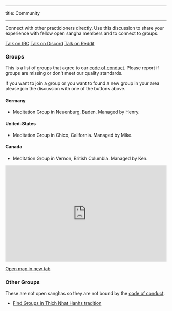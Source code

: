 * * *

title: Community

* * *

Connect with other practicioners directly. Use this discussion to share your experience with fellow open sangha members and to connect to groups.

<a href="http://kiwiirc.com/client/irc.freenode.com/#glportal" class="btn btn-primary external-link no-image" target="_blank" rel="nofollow">Talk on IRC</a>
[Talk on Discord](https://discord.gg/Tyqd22a?classes=btn,btn-primary) [Talk on Reddit](https://www.reddit.com/r/OpenBuddhaDharma/?classes=btn,btn-primary)

### Groups

This is a list of groups that agree to our [code of conduct](../code/). Please report if groups are missing or don't meet our quality standards.

If you want to join a group or you want to found a new group in your area please join the discussion with one of the buttons above.

#### Germany

- Meditation Group in Neuenburg, Baden. Managed by Henry.

#### United-States

- Meditation Group in Chico, California. Managed by Mike.

#### Canada

- Meditation Group in Vernon, British Columbia. Managed by Ken.

<p>
<iframe width="100%" height="300px" frameborder="0" src="https://umap.openstreetmap.fr/en/map/open-sanghas_179302?scaleControl=false&miniMap=false&scrollWheelZoom=true&zoomControl=false&allowEdit=false&moreControl=true&searchControl=null&tilelayersControl=null&embedControl=null&datalayersControl=true&onLoadPanel=undefined&captionBar=false" mark="crwd-mark"></iframe><p><a href="https://umap.openstreetmap.fr/en/map/open-sanghas_179302">Open map in new tab</a></p>
</p>

### Other Groups

These are not open sanghas so they are not bound by the [code of conduct](../code/).

- [Find Groups in Thich Nhat Hanhs tradition](https://plumvillage.org/about/international-sangha-directory/)